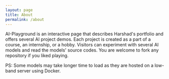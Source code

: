 ```yaml
---
layout: page
title: About
permalink: /about
---
```


AI-Playground is an interactive page that describes Harshad's portfolio and offers several AI project demos. Each project is created as a part of a course, an internship, or a hobby.
Visitors can experiment with several AI models and read the models' source codes. You are welcome to fork any repository if you liked playing.

PS: Some models may take longer time to load as they are hosted on a low-band server using Docker.